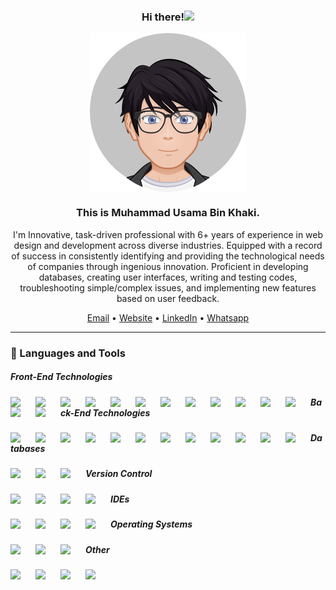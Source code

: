<div align="center">
    <h3>Hi there!<img src="https://media.giphy.com/media/hvRJCLFzcasrR4ia7z/giphy.gif" width="25px"></h3>
    <img width="250" align='center' src="https://github.com/UsamaKhaki/UsamaKhaki/raw/main/DP.png">
    <h3>This is Muhammad Usama Bin Khaki.</h3>
    <p>I'm Innovative, task-driven professional with 6+ years of experience in web design and development across diverse industries. Equipped with a record of success in consistently identifying and providing the technological needs of companies through ingenious innovation. Proficient in developing databases, creating user interfaces, writing and testing codes, troubleshooting simple/complex issues, and implementing new features based on user feedback.</p>

<a href="mailto:khakiu.uk@gmail.com">Email</a> • <a href="https://www.usamakhaki.com">Website</a> • <a href="https://www.linkedin.com/in/usamakhaki/">LinkedIn</a> • <a href="https://wa.link/2si2iz">Whatsapp</a>
</div>

---
### 🧰 Languages and Tools
##### Front-End Technologies
<img align="left" heigth="30px" width="30px" style="padding-right:10px;" src="https://cdn.jsdelivr.net/gh/devicons/devicon/icons/html5/html5-original.svg" />
<img align="left" heigth="30px" width="30px" style="padding-right:10px;" src="https://cdn.jsdelivr.net/gh/devicons/devicon/icons/css3/css3-original.svg" />
<img align="left" heigth="30px" width="30px" style="padding-right:10px;" src="https://cdn.jsdelivr.net/gh/devicons/devicon/icons/javascript/javascript-original.svg" />
<img align="left" heigth="30px" width="30px" style="padding-right:10px;" src="https://cdn.jsdelivr.net/gh/devicons/devicon/icons/react/react-original-wordmark.svg" />
<img align="left" heigth="30px" width="30px" style="padding-right:10px;" src="https://cdn.jsdelivr.net/gh/devicons/devicon/icons/nextjs/nextjs-original-wordmark.svg" />
<img align="left" heigth="30px" width="30px" style="padding-right:10px;" src="https://cdn.jsdelivr.net/gh/devicons/devicon/icons/redux/redux-original.svg" />
<img align="left" heigth="30px" width="30px" style="padding-right:10px;" src="https://cdn.jsdelivr.net/gh/devicons/devicon/icons/webpack/webpack-original.svg" />
<img align="left" heigth="30px" width="30px" style="padding-right:10px;" src="https://cdn.jsdelivr.net/gh/devicons/devicon/icons/babel/babel-original.svg" />
<img align="left" heigth="30px" width="30px" style="padding-right:10px;" src="https://cdn.jsdelivr.net/gh/devicons/devicon/icons/sass/sass-original.svg" />
<img align="left" heigth="30px" width="30px" style="padding-right:10px;" src="https://cdn.jsdelivr.net/gh/devicons/devicon/icons/bootstrap/bootstrap-plain.svg" />
<img align="left" heigth="30px" width="30px" style="padding-right:10px;" src="https://cdn.jsdelivr.net/gh/devicons/devicon/icons/materialui/materialui-original.svg" />
<img align="left" heigth="30px" width="30px" style="padding-right:10px;" src="https://cdn.jsdelivr.net/gh/devicons/devicon/icons/jest/jest-plain.svg" />
<img align="left" heigth="30px" width="30px" style="padding-right:10px;" src="https://cdn.jsdelivr.net/gh/devicons/devicon/icons/figma/figma-original.svg" />
<img align="left" heigth="30px" width="30px" style="padding-right:10px;" src="https://cdn.jsdelivr.net/gh/devicons/devicon/icons/xd/xd-plain.svg" />


##### Back-End Technologies
<img align="left" heigth="30px" width="30px" style="padding-right:10px;" src="https://cdn.jsdelivr.net/gh/devicons/devicon/icons/nodejs/nodejs-original-wordmark.svg" />
<img align="left" heigth="30px" width="30px" style="padding-right:10px;" src="https://cdn.jsdelivr.net/gh/devicons/devicon/icons/express/express-original-wordmark.svg" />
<img align="left" heigth="30px" width="30px" style="padding-right:10px;" src="https://cdn.jsdelivr.net/gh/devicons/devicon/icons/php/php-original.svg" />
<img align="left" heigth="30px" width="30px" style="padding-right:10px;" src="https://cdn.jsdelivr.net/gh/devicons/devicon/icons/laravel/laravel-plain-wordmark.svg" />
<img align="left" heigth="30px" width="30px" style="padding-right:10px;" src="https://cdn.jsdelivr.net/gh/devicons/devicon/icons/mongodb/mongodb-original-wordmark.svg" />
<img align="left" heigth="30px" width="30px" style="padding-right:10px;" src="https://cdn.jsdelivr.net/gh/devicons/devicon/icons/mysql/mysql-original-wordmark.svg" />
<img align="left" heigth="30px" width="30px" style="padding-right:10px;" src="https://cdn.jsdelivr.net/gh/devicons/devicon/icons/docker/docker-original-wordmark.svg" />
<img align="left" heigth="30px" width="30px" style="padding-right:10px;" src="https://cdn.jsdelivr.net/gh/devicons/devicon/icons/heroku/heroku-original-wordmark.svg" />
<img align="left" heigth="30px" width="30px" style="padding-right:10px;" src="https://cdn.jsdelivr.net/gh/devicons/devicon/icons/amazonwebservices/amazonwebservices-original-wordmark.svg" />
<img align="left" heigth="30px" width="30px" style="padding-right:10px;" src="https://cdn.jsdelivr.net/gh/devicons/devicon/icons/nginx/nginx-original.svg" />
<img align="left" heigth="30px" width="30px" style="padding-right:10px;" src="https://cdn.jsdelivr.net/gh/devicons/devicon/icons/redis/redis-original-wordmark.svg" />
<img align="left" heigth="30px" width="30px" style="padding-right:10px;" src="https://cdn.jsdelivr.net/gh/devicons/devicon/icons/wordpress/wordpress-plain.svg" />


##### Databases
<img align="left" heigth="30px" width="30px" style="padding-right:10px;" src="https://cdn.jsdelivr.net/gh/devicons/devicon/icons/mysql/mysql-original-wordmark.svg" />
<img align="left" heigth="30px" width="30px" style="padding-right:10px;" src="https://cdn.jsdelivr.net/gh/devicons/devicon/icons/mongodb/mongodb-original-wordmark.svg" />
<img align="left" heigth="30px" width="30px" style="padding-right:10px;" src="https://cdn.jsdelivr.net/gh/devicons/devicon/icons/redis/redis-original-wordmark.svg" />


##### Version Control
<img align="left" heigth="30px" width="30px" style="padding-right:10px;" src="https://cdn.jsdelivr.net/gh/devicons/devicon/icons/git/git-original-wordmark.svg" />
<img align="left" heigth="30px" width="30px" style="padding-right:10px;" src="https://cdn.jsdelivr.net/gh/devicons/devicon/icons/github/github-original-wordmark.svg" />
<img align="left" heigth="30px" width="30px" style="padding-right:10px;" src="https://cdn.jsdelivr.net/gh/devicons/devicon/icons/gitlab/gitlab-original-wordmark.svg" />
<img align="left" heigth="30px" width="30px" style="padding-right:10px;" src="https://cdn.jsdelivr.net/gh/devicons/devicon/icons/bitbucket/bitbucket-original-wordmark.svg" />


##### IDEs
<img align="left" heigth="30px" width="30px" style="padding-right:10px;" src="https://cdn.jsdelivr.net/gh/devicons/devicon/icons/vscode/vscode-original-wordmark.svg" />
<img align="left" heigth="30px" width="30px" style="padding-right:10px;" src="https://cdn.jsdelivr.net/gh/devicons/devicon/icons/atom/atom-original-wordmark.svg" />
<img align="left" heigth="30px" width="30px" style="padding-right:10px;" src="https://cdn.jsdelivr.net/gh/devicons/devicon/icons/visualstudio/visualstudio-plain.svg" />
<img align="left" heigth="30px" width="30px" style="padding-right:10px;" src="https://cdn.jsdelivr.net/gh/devicons/devicon/icons/phpstorm/phpstorm-original.svg" />


##### Operating Systems
<img align="left" heigth="30px" width="30px" style="padding-right:10px;" src="https://cdn.jsdelivr.net/gh/devicons/devicon/icons/windows8/windows8-original.svg" />
<img align="left" heigth="30px" width="30px" style="padding-right:10px;" src="https://cdn.jsdelivr.net/gh/devicons/devicon/icons/apple/apple-original.svg" />
<img align="left" heigth="30px" width="30px" style="padding-right:10px;" src="https://cdn.jsdelivr.net/gh/devicons/devicon/icons/linux/linux-original.svg" />


##### Other
<img align="left" heigth="30px" width="30px" style="padding-right:10px;" src="https://cdn.jsdelivr.net/gh/devicons/devicon/icons/webpack/webpack-original.svg" />
<img align="left" heigth="30px" width="30px" style="padding-right:10px;" src="https://cdn.jsdelivr.net/gh/devicons/devicon/icons/npm/npm-original-wordmark.svg" />
<img align="left" heigth="30px" width="30px" style="padding-right:10px;" src="https://cdn.jsdelivr.net/gh/devicons/devicon/icons/yarn/yarn-original.svg" />
<img align="left" heigth="30px" width="30px" style="padding-right:10px;" src="https://cdn.jsdelivr.net/gh/devicons/devicon/icons/webpack/webpack-original.svg" />
